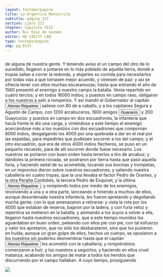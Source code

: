 ```yaml
---
layout: textoporpagina
title: La Argentina Manuscrita
subtitle: página 127
section: Libro III
chapter: Capítulo VIII
author: Rui Díaz de Guzmán
editor: HD CAICYT LAB
type: textoporpagina
img: pg_0131
---
```

<div class="row">
    <div class="column">
<p>de alguna de nuestra gente. Y teniendo aviso el un campo del otro de lo sucedido, llegaron a juntarse en lo más poblado de aquella tierra, donde a tropas salían a correr la redonda, y atajarles su comida para necesitarlos por todas vías a que tomasen mejor acuerdo, y viniesen de paz: y así se ofrecía tener con ellos muchas escaramuzas; hasta que entrando el año de 1560 presentó el enemigo a nuestro campo la batalla. Venía repartido en cuatro tercios; y en todos 16000 indios; y puestos en campo raso, obligaron a los nuestros a salir a romperlos. Y así mandó el Gobernador al capitán <button class="balloon" data-balloon-pos="up" data-balloon-length="large" data-balloon="Alonso Riquelme de Guzmán y Ponce de León - nació en Jerez de la Frontera por 1519. Ruy Díaz de Guzmán - su padre - le declaró hijo suyo y de Violante Ponce de León, el 13-VIII-1528, en una escritura de poder general a favor de Juan de Xerez, procurador de Sevilla. Desde su infancia y hasta su primera juventud sirvió de paje y luego como secretario de sus presuntos deudos los Duques de Medina Sidonia, Juan Alonso de Guzmán y Ana de Aragón. Tenía 21 años cuando se alistó en la armada de su pariente Alvar Núñez Cabeza de Vaca (tío carnal de su madrastra y del mismo linaje de su abuela Catalina de Zurita), y zarpó con rumbo al Río de la Plata .">Alonso Riquelme</button> saliese con 80 de a caballo, y a los capitanes Segura y Agustín de Campo, con 1200 arcabuceros, 1600 amigos <button class="balloon" data-balloon-pos="up" data-balloon-length="large" data-balloon="Refiere a Los guaraníes o avá, según su autodenominación étnica original (que significa &quot;ser humano&quot;), son un grupo de pueblos indígenas suramericanos que se ubican geográficamente en Paraguay, noreste de Argentina (en ciertas zonas de provincias de la Región del Litoral),​ sur y suroeste de Brasil (en los estados de Río Grande del Sur, Santa Catarina, Paraná y Mato Grosso del Sur) y sureste de Bolivia (en los departamentos de Tarija, Santa Cruz y Chuquisaca) y norte de Uruguay.El muy ">Guaranís</button> y 200 <persName xml:id="recogito-78413675-4635-4ab2-83b7-aec06be99beb" ana="tribe">Guaycurús</persName>: y puestos en campo en dos escuadrones, la infantería que hacía frente le dio una carga, y viniéndose a este tiempo el enemigo acercándose más a los nuestros con dos escuadrones que componían 8000 indios, desgalgando los 4000 por una quebrada a dar en el real por las espaldas, para impedirles que pudiesen socorrer a los del campo; y el otro escuadrón, que era de otros 4000 indios flecheros, se puso en un pequeño recuesto, para de allí socorrer donde fuese necesario. Los nuestros se portaron con buen orden hasta tenerlos a tiro de arcabuz; y dándoles la primera rociada, se postraron por tierra hasta que pasó aquella furia, y haciendo señal de su acometida, tocando sus bocinas y trompetas, en un improviso dieron sobre nuestros escuadrones; y saliendo nuestra caballería en cuatro tropas, que la una llevaba el factor Pedro de Orantes, y la otra Peralta Cordobés, la tercera Pedro de Esquivel, y la última <button class="balloon" data-balloon-pos="up" data-balloon-length="large" data-balloon="Alonso Riquelme de Guzmán y Ponce de León - nació en Jerez de la Frontera por 1519. Ruy Díaz de Guzmán - su padre - le declaró hijo suyo y de Violante Ponce de León, el 13-VIII-1528, en una escritura de poder general a favor de Juan de Xerez, procurador de Sevilla. Desde su infancia y hasta su primera juventud sirvió de paje y luego como secretario de sus presuntos deudos los Duques de Medina Sidonia, Juan Alonso de Guzmán y Ana de Aragón. Tenía 21 años cuando se alistó en la armada de su pariente Alvar Núñez Cabeza de Vaca (tío carnal de su madrastra y del mismo linaje de su abuela Catalina de Zurita), y zarpó con rumbo al Río de la Plata .">Alonso Riquelme</button>; y rompiendo todos por medio de los enemigos, revolviendo a una y a otra parte, lanceando e hiriendo a muchos de ellos, aunque desordenada nuestra infantería, les fueron apretando y degollando mucha gente; con lo que amenazaron a retirarse: y vista la rota por los 4000 que estaban de reserva, bajaron por la ladera, y con furia veloz y repentina se metieron en la batalla; y animando a los suyos a volver a ella, llegaron hasta nuestros escuadrones, que a este tiempo reunidos los aguardaban en buen orden, peleando con ellos pie con pie, con tal esfuerzo y valor los apretaron, que no sólo los desbarataron, sino que los pusieron en huida; aunque un gran golpe de ellos, hechos un cuerpo, se opusieron a los nuestros sin poderlos desmembrar hasta que el capitán <button class="balloon" data-balloon-pos="up" data-balloon-length="large" data-balloon="Alonso Riquelme de Guzmán y Ponce de León - nació en Jerez de la Frontera por 1519. Ruy Díaz de Guzmán - su padre - le declaró hijo suyo y de Violante Ponce de León, el 13-VIII-1528, en una escritura de poder general a favor de Juan de Xerez, procurador de Sevilla. Desde su infancia y hasta su primera juventud sirvió de paje y luego como secretario de sus presuntos deudos los Duques de Medina Sidonia, Juan Alonso de Guzmán y Ana de Aragón. Tenía 21 años cuando se alistó en la armada de su pariente Alvar Núñez Cabeza de Vaca (tío carnal de su madrastra y del mismo linaje de su abuela Catalina de Zurita), y zarpó con rumbo al Río de la Plata .">Alonso Riquelme</button> los acometió con la caballería; y rompiéndolos comenzaron a huir, y los nuestros a seguirlos; y haciendo en ellos cruel matanza, acabando los amigos de matar a todos los heridos que discurriendo por el campo hallaban. A cuyo tiempo, prosiguiendo</p></div>

<div class="column">
<a href="{{site.baseurl}}/assets/img/argentina_manuscrita/{{page.img}}.jpg"><img src="{{site.baseurl}}/assets/img/argentina_manuscrita/{{page.img}}.jpg"></a>
</div>
</div>